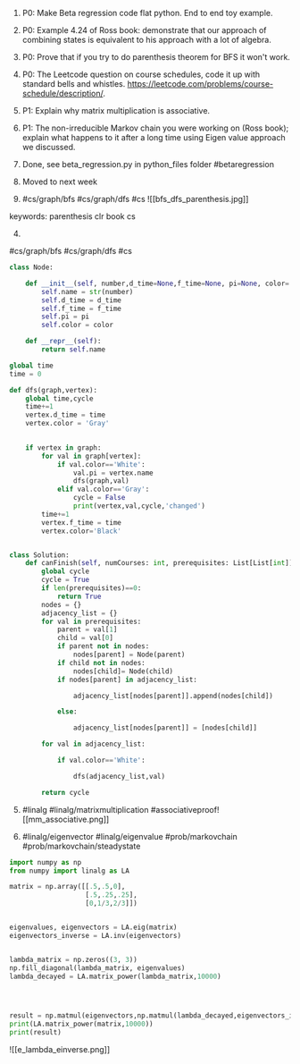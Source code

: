 1. P0: Make Beta regression code flat python. End to end toy example.
2. P0: Example 4.24 of Ross book: demonstrate that our approach of combining states is equivalent to his approach with a lot of algebra.
3. P0: Prove that if you try to do parenthesis theorem for BFS it won't work.
4. P0: The Leetcode question on course schedules, code it up with standard bells and whistles. https://leetcode.com/problems/course-schedule/description/.
5. P1: Explain why matrix multiplication is associative.
6. P1: The non-irreducible Markov chain you were working on (Ross book); explain what happens to it after a long time using Eigen value approach we discussed.

1. Done, see beta_regression.py in python_files folder #betaregression
2.   Moved to next week
3.    #cs/graph/bfs #cs/graph/dfs #cs ![[bfs_dfs_parenthesis.jpg]]

keywords: parenthesis clr book cs


4.
#cs/graph/bfs #cs/graph/dfs #cs
~~~Python
class Node:

    def __init__(self, number,d_time=None,f_time=None, pi=None, color='White'):
        self.name = str(number)
        self.d_time = d_time
        self.f_time = f_time
        self.pi = pi
        self.color = color

    def __repr__(self):
        return self.name

global time
time = 0

def dfs(graph,vertex):
    global time,cycle
    time+=1
    vertex.d_time = time
    vertex.color = 'Gray'
  

    if vertex in graph:
        for val in graph[vertex]:
            if val.color=='White':
                val.pi = vertex.name
                dfs(graph,val)
            elif val.color=='Gray':
                cycle = False
                print(vertex,val,cycle,'changed')
	    time+=1
	    vertex.f_time = time
	    vertex.color='Black'


class Solution:
    def canFinish(self, numCourses: int, prerequisites: List[List[int]]) -> bool:
        global cycle
        cycle = True
        if len(prerequisites)==0:
            return True
        nodes = {}
        adjacency_list = {}
        for val in prerequisites:
            parent = val[1]
            child = val[0]
            if parent not in nodes:
                nodes[parent] = Node(parent)
            if child not in nodes:
                nodes[child]= Node(child)
            if nodes[parent] in adjacency_list:

                adjacency_list[nodes[parent]].append(nodes[child])

            else:

                adjacency_list[nodes[parent]] = [nodes[child]]

        for val in adjacency_list:

            if val.color=='White':

                dfs(adjacency_list,val)

        return cycle
~~~


5. #linalg #linalg/matrixmultiplication #associativeproof![[mm_associative.png]]

6. #linalg/eigenvector #linalg/eigenvalue #prob/markovchain #prob/markovchain/steadystate

~~~python 
import numpy as np
from numpy import linalg as LA

matrix = np.array([[.5,.5,0],
				   [.5,.25,.25],
				   [0,1/3,2/3]])


eigenvalues, eigenvectors = LA.eig(matrix)
eigenvectors_inverse = LA.inv(eigenvectors)


lambda_matrix = np.zeros((3, 3))
np.fill_diagonal(lambda_matrix, eigenvalues)
lambda_decayed = LA.matrix_power(lambda_matrix,10000)




result = np.matmul(eigenvectors,np.matmul(lambda_decayed,eigenvectors_inverse))
print(LA.matrix_power(matrix,10000))
print(result)


~~~
![[e_lambda_einverse.png]]